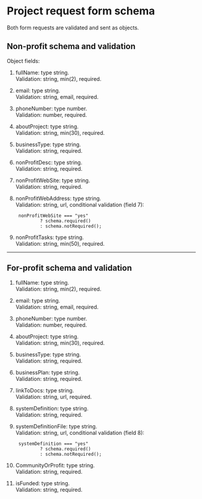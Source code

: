 # Project request form schema

Both form requests are validated and sent as objects.

## Non-profit schema and validation

Object fields:

1. fullName: type string.  
Validation: string, min(2), required.

2. email: type string.  
Validation: string, email, required.

3. phoneNumber: type number.  
Validation: number, required.

4. aboutProject: type string.  
Validation: string, min(30), required.

5. businessType: type string.  
Validation: string, required.

6. nonProfitDesc: type string.  
Validation: string, required.

7. nonProfitWebSite: type string.  
Validation: string, required.

8. nonProfitWebAddress: type string.  
Validation: string, url, conditional validation (field 7):

        nonProfitWebSite === "yes"
                ? schema.required()
                : schema.notRequired();

9. nonProfitTasks: type string.  
Validation: string, min(50), required.

---

## For-profit schema and validation

1. fullName: type string.  
Validation: string, min(2), required.

2. email: type string.  
Validation: string, email, required.

3. phoneNumber: type number.  
Validation: number, required.

4. aboutProject: type string.  
Validation: string, min(30), required.

5. businessType: type string.  
Validation: string, required.

6. businessPlan: type string.  
Validation: string, required.

7. linkToDocs: type string.  
Validation: string, url, required.

8. systemDefinition: type string.  
Validation: string, required.

9. systemDefinitionFile: type string.  
Validation: string, url, conditional validation (field 8):

        systemDefinition === "yes"
                ? schema.required()
                : schema.notRequired();

10. CommunityOrProfit: type string.  
Validation: string, required.

11. isFunded: type string.  
Validation: string, required.
